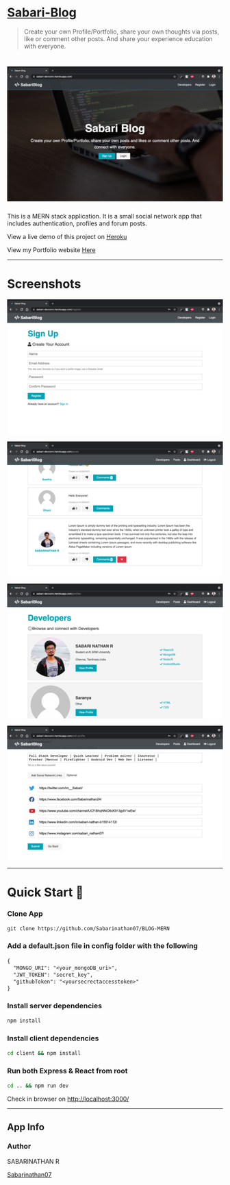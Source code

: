 # [Sabari-Blog](https://sabari-devconn.herokuapp.com/)

> Create your own Profile/Portfolio, share your own thoughts via posts, like or comment other posts. And share your experience education with everyone.

<h1 align="center">
<a href="https://sabari-devconn.herokuapp.com/">
<img src="https://github.com/Sabarinathan07/BLOG-MERN/blob/master/Screenshots/1.png?raw=true" />
</h1></a>

This is a MERN stack application. It is a small social network app that includes authentication, profiles and forum posts.

View a live demo of this project on [Heroku](https://sabari-devconn.herokuapp.com/)

View my Portfolio website [Here](sabarinathan07.github.io)


---
# Screenshots

![alt text](https://github.com/Sabarinathan07/BLOG-MERN/blob/master/Screenshots/10.png?raw=true)

![alt text](https://github.com/Sabarinathan07/BLOG-MERN/blob/master/Screenshots/7.png?raw=true)

![alt text](https://github.com/Sabarinathan07/BLOG-MERN/blob/master/Screenshots/2.png?raw=true)

![alt text](https://github.com/Sabarinathan07/BLOG-MERN/blob/master/Screenshots/6.png?raw=true)

---

# Quick Start 🚀

### Clone App

``` 
git clone https://github.com/Sabarinathan07/BLOG-MERN
```


### Add a default.json file in config folder with the following

```
{
  "MONGO_URI": "<your_mongoDB_uri>",
  "JWT_TOKEN": "secret_key",
  "githubToken": "<yoursecrectaccesstoken>"
}
```

### Install server dependencies

```bash
npm install
```

### Install client dependencies

```bash
cd client && npm install
```

### Run both Express & React from root

```bash
cd .. && npm run dev
```

Check in browser on [http://localhost:3000/](http://localhost:3000/)

---

## App Info

### Author

SABARINATHAN R

[Sabarinathan07](https://github.com/Sabarinathan07)


